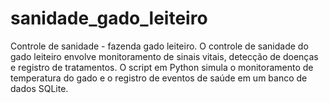 # sanidade_gado_leiteiro
Controle de sanidade - fazenda gado leiteiro.
O controle de sanidade do gado leiteiro envolve monitoramento de sinais vitais, detecção de doenças e registro de tratamentos.
O script em Python simula o monitoramento de temperatura do gado e o registro de eventos de saúde em um banco de dados SQLite.
